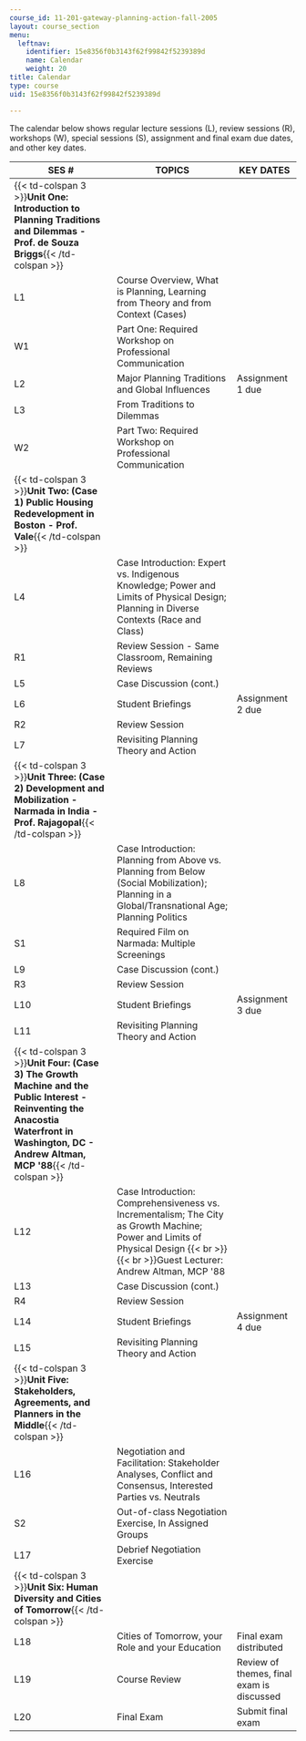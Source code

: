 ```yaml
---
course_id: 11-201-gateway-planning-action-fall-2005
layout: course_section
menu:
  leftnav:
    identifier: 15e8356f0b3143f62f99842f5239389d
    name: Calendar
    weight: 20
title: Calendar
type: course
uid: 15e8356f0b3143f62f99842f5239389d

---
```


The calendar below shows regular lecture sessions (L), review sessions (R), workshops (W), special sessions (S), assignment and final exam due dates, and other key dates.

| SES # | TOPICS | KEY DATES |
| --- | --- | --- |
| {{< td-colspan 3 >}}**Unit One: Introduction to Planning Traditions and Dilemmas - Prof. de Souza Briggs**{{< /td-colspan >}} |||
| L1 | Course Overview, What is Planning, Learning from Theory and from Context (Cases) |  |
| W1 | Part One: Required Workshop on Professional Communication |  |
| L2 | Major Planning Traditions and Global Influences | Assignment 1 due |
| L3 | From Traditions to Dilemmas |  |
| W2 | Part Two: Required Workshop on Professional Communication |  |
| {{< td-colspan 3 >}}**Unit Two: (Case 1) Public Housing Redevelopment in Boston - Prof. Vale**{{< /td-colspan >}} |||
| L4 | Case Introduction: Expert vs. Indigenous Knowledge; Power and Limits of Physical Design; Planning in Diverse Contexts (Race and Class) |  |
| R1 | Review Session - Same Classroom, Remaining Reviews |  |
| L5 | Case Discussion (cont.) |  |
| L6 | Student Briefings | Assignment 2 due |
| R2 | Review Session |  |
| L7 | Revisiting Planning Theory and Action |  |
| {{< td-colspan 3 >}}**Unit Three: (Case 2) Development and Mobilization - Narmada in India - Prof. Rajagopal**{{< /td-colspan >}} |||
| L8 | Case Introduction: Planning from Above vs. Planning from Below (Social Mobilization); Planning in a Global/Transnational Age; Planning Politics |  |
| S1 | Required Film on Narmada: Multiple Screenings |  |
| L9 | Case Discussion (cont.) |  |
| R3 | Review Session |  |
| L10 | Student Briefings | Assignment 3 due |
| L11 | Revisiting Planning Theory and Action |  |
| {{< td-colspan 3 >}}**Unit Four: (Case 3) The Growth Machine and the Public Interest - Reinventing the Anacostia Waterfront in Washington, DC - Andrew Altman, MCP '88**{{< /td-colspan >}} |||
| L12 | Case Introduction: Comprehensiveness vs. Incrementalism; The City as Growth Machine; Power and Limits of Physical Design  {{< br >}}  {{< br >}}Guest Lecturer: Andrew Altman, MCP '88 |  |
| L13 | Case Discussion (cont.) |  |
| R4 | Review Session |  |
| L14 | Student Briefings | Assignment 4 due |
| L15 | Revisiting Planning Theory and Action |  |
| {{< td-colspan 3 >}}**Unit Five: Stakeholders, Agreements, and Planners in the Middle**{{< /td-colspan >}} |||
| L16 | Negotiation and Facilitation: Stakeholder Analyses, Conflict and Consensus, Interested Parties vs. Neutrals |  |
| S2 | Out-of-class Negotiation Exercise, In Assigned Groups |  |
| L17 | Debrief Negotiation Exercise |  |
| {{< td-colspan 3 >}}**Unit Six: Human Diversity and Cities of Tomorrow**{{< /td-colspan >}} |||
| L18 | Cities of Tomorrow, your Role and your Education | Final exam distributed |
| L19 | Course Review | Review of themes, final exam is discussed |
| L20 | Final Exam | Submit final exam